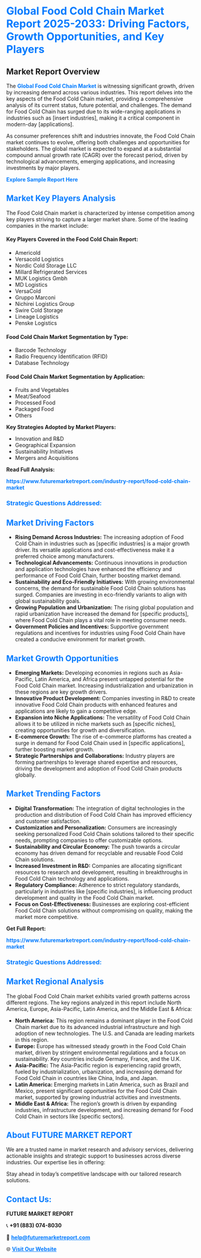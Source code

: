 <h1 style="color: #007BFF;">Global Food Cold Chain Market Report 2025-2033: Driving Factors, Growth Opportunities, and Key Players</h1>

<section id="overview">
<h2>Market Report Overview</h2>
<p>The <a href="https://www.futuremarketreport.com/industry-report/food-cold-chain-market" style="color: #007BFF; text-decoration: none;"><strong>Global Food Cold Chain Market</strong></a> is witnessing significant growth, driven by increasing demand across various industries. This report delves into the key aspects of the Food Cold Chain market, providing a comprehensive analysis of its current status, future potential, and challenges. The demand for Food Cold Chain has surged due to its wide-ranging applications in industries such as [insert industries], making it a critical component in modern-day [applications].</p>
<p>As consumer preferences shift and industries innovate, the Food Cold Chain market continues to evolve, offering both challenges and opportunities for stakeholders. The global market is expected to expand at a substantial compound annual growth rate (CAGR) over the forecast period, driven by technological advancements, emerging applications, and increasing investments by major players.</p>
</section>

<section id="overview">
<p><a href="https://www.futuremarketreport.com/request-sample/reportId=89169" style="color: #007BFF; text-decoration: none;"><strong>Explore Sample Report Here</strong></a></p>
</section>

<section id="key-players">
<h2 style="color: #007BFF;">Market Key Players Analysis</h2>
<p>The Food Cold Chain market is characterized by intense competition among key players striving to capture a larger market share. Some of the leading companies in the market include:</p>
<h4>Key Players Covered in the Food Cold Chain Report:</h4>
<ul><li>Americold</li><li>Versacold Logistics</li><li>Nordic Cold Storage LLC</li><li>Millard Refrigerated Services</li><li>MUK Logistics Gmbh</li><li>MD Logistics</li><li>VersaCold</li><li>Gruppo Marconi</li><li>Nichirei Logistics Group</li><li>Swire Cold Storage</li><li>Lineage Logistics</li><li>Penske Logistics</li></ul>
<h4>Food Cold Chain Market Segmentation by Type:</h4>
<ul><li>Barcode Technology</li><li>Radio Frequency Identification (RFID)</li><li>Database Technology</li></ul>

<h4>Food Cold Chain Market Segmentation by Application:</h4>
<ul><li>Fruits and Vegetables</li><li>Meat/Seafood</li><li>Processed Food</li><li>Packaged Food</li><li>Others</li></ul>
<p><strong>Key Strategies Adopted by Market Players:</strong></p>
<ul>
<li>Innovation and R&D</li>
<li>Geographical Expansion</li>
<li>Sustainability Initiatives</li>
<li>Mergers and Acquisitions</li>
</ul>
</section>

<section>
<p><strong>Read Full Analysis: </strong></p><a href="https://www.futuremarketreport.com/industry-report/food-cold-chain-market" style="color: #007BFF; text-decoration: none;"><strong>https://www.futuremarketreport.com/industry-report/food-cold-chain-market</strong></a>
<h3 style="color: #007BFF;">Strategic Questions Addressed:</h3>
</section>

<section id="driving-factors">
<h2 style="color: #007BFF;">Market Driving Factors</h2>
<ul>
<li><strong>Rising Demand Across Industries:</strong> The increasing adoption of Food Cold Chain in industries such as [specific industries] is a major growth driver. Its versatile applications and cost-effectiveness make it a preferred choice among manufacturers.</li>
<li><strong>Technological Advancements:</strong> Continuous innovations in production and application technologies have enhanced the efficiency and performance of Food Cold Chain, further boosting market demand.</li>
<li><strong>Sustainability and Eco-Friendly Initiatives:</strong> With growing environmental concerns, the demand for sustainable Food Cold Chain solutions has surged. Companies are investing in eco-friendly variants to align with global sustainability goals.</li>
<li><strong>Growing Population and Urbanization:</strong> The rising global population and rapid urbanization have increased the demand for [specific products], where Food Cold Chain plays a vital role in meeting consumer needs.</li>
<li><strong>Government Policies and Incentives:</strong> Supportive government regulations and incentives for industries using Food Cold Chain have created a conducive environment for market growth.</li>
</ul>
</section>

<section id="growth-opportunities">
<h2 style="color: #007BFF;">Market Growth Opportunities</h2>
<ul>
<li><strong>Emerging Markets:</strong> Developing economies in regions such as Asia-Pacific, Latin America, and Africa present untapped potential for the Food Cold Chain market. Increasing industrialization and urbanization in these regions are key growth drivers.</li>
<li><strong>Innovative Product Development:</strong> Companies investing in R&D to create innovative Food Cold Chain products with enhanced features and applications are likely to gain a competitive edge.</li>
<li><strong>Expansion into Niche Applications:</strong> The versatility of Food Cold Chain allows it to be utilized in niche markets such as [specific niches], creating opportunities for growth and diversification.</li>
<li><strong>E-commerce Growth:</strong> The rise of e-commerce platforms has created a surge in demand for Food Cold Chain used in [specific applications], further boosting market growth.</li>
<li><strong>Strategic Partnerships and Collaborations:</strong> Industry players are forming partnerships to leverage shared expertise and resources, driving the development and adoption of Food Cold Chain products globally.</li>
</ul>
</section>

<section id="trending-factors">
<h2 style="color: #007BFF;">Market Trending Factors</h2>
<ul>
<li><strong>Digital Transformation:</strong> The integration of digital technologies in the production and distribution of Food Cold Chain has improved efficiency and customer satisfaction.</li>
<li><strong>Customization and Personalization:</strong> Consumers are increasingly seeking personalized Food Cold Chain solutions tailored to their specific needs, prompting companies to offer customizable options.</li>
<li><strong>Sustainability and Circular Economy:</strong> The push towards a circular economy has driven demand for recyclable and reusable Food Cold Chain solutions.</li>
<li><strong>Increased Investment in R&D:</strong> Companies are allocating significant resources to research and development, resulting in breakthroughs in Food Cold Chain technology and applications.</li>
<li><strong>Regulatory Compliance:</strong> Adherence to strict regulatory standards, particularly in industries like [specific industries], is influencing product development and quality in the Food Cold Chain market.</li>
<li><strong>Focus on Cost-Effectiveness:</strong> Businesses are exploring cost-efficient Food Cold Chain solutions without compromising on quality, making the market more competitive.</li>
</ul>
</section>

<section>
<p><strong>Get Full Report: </strong></p><a href="https://www.futuremarketreport.com/industry-report/food-cold-chain-market" style="color: #007BFF; text-decoration: none;"><strong>https://www.futuremarketreport.com/industry-report/food-cold-chain-market</strong></a>
<h3 style="color: #007BFF;">Strategic Questions Addressed:</h3>
</section>


<section id="regional-analysis">
<h2 style="color: #007BFF;">Market Regional Analysis</h2>
<p>The global Food Cold Chain market exhibits varied growth patterns across different regions. The key regions analyzed in this report include North America, Europe, Asia-Pacific, Latin America, and the Middle East & Africa:</p>
<ul>
<li><strong>North America:</strong> This region remains a dominant player in the Food Cold Chain market due to its advanced industrial infrastructure and high adoption of new technologies. The U.S. and Canada are leading markets in this region.</li>
<li><strong>Europe:</strong> Europe has witnessed steady growth in the Food Cold Chain market, driven by stringent environmental regulations and a focus on sustainability. Key countries include Germany, France, and the U.K.</li>
<li><strong>Asia-Pacific:</strong> The Asia-Pacific region is experiencing rapid growth, fueled by industrialization, urbanization, and increasing demand for Food Cold Chain in countries like China, India, and Japan.</li>
<li><strong>Latin America:</strong> Emerging markets in Latin America, such as Brazil and Mexico, present significant opportunities for the Food Cold Chain market, supported by growing industrial activities and investments.</li>
<li><strong>Middle East & Africa:</strong> The region’s growth is driven by expanding industries, infrastructure development, and increasing demand for Food Cold Chain in sectors like [specific sectors].</li>
</ul>
</section>

<footer>
<h2 style="color: #007BFF;">About FUTURE MARKET REPORT</h2>
<p>We are a trusted name in market research and advisory services, delivering actionable insights and strategic support to businesses across diverse industries. Our expertise lies in offering:</p>

<p>Stay ahead in today’s competitive landscape with our tailored research solutions.</p>

<h2 style="color: #007BFF;">Contact Us:</h2>
<p><strong>FUTURE MARKET REPORT</strong></p>
<p>📞 <strong>+91 (883) 074-8030</strong></p>
<p>📧 <strong><a href="mailto:help@futuremarketreport.com" style="color: #007BFF;">help@futuremarketreport.com</a></strong></p>
<p>🌐 <strong><a href="https://www.futuremarketreport.com/" style="color: #007BFF;">Visit Our Website</a></strong></p>
</footer>